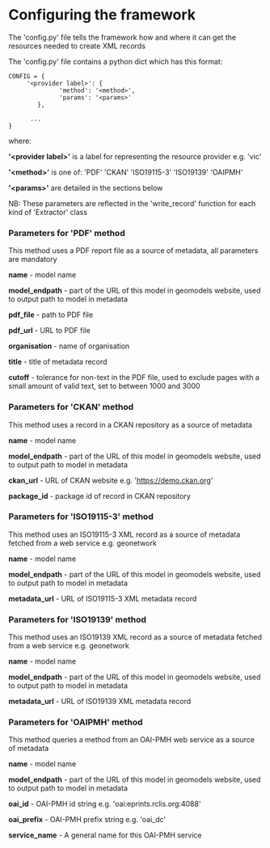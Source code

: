 # Configuring the framework

The 'config.py' file tells the framework how and where it can get the resources needed to create XML records

The 'config.py' file contains a python dict which has this format:
```
CONFIG = {
     '<provider label>': {
              'method': '<method>',
              'params': '<params>' 
        },

      ...
}
```
where:

**'\<provider label>'** is a label for representing the resource provider e.g. 'vic'

**'\<method>'** is one of: 'PDF' 'CKAN' 'ISO19115-3' 'ISO19139' 'OAIPMH'

**'\<params>'** are detailed in the sections below

NB: These parameters are reflected in the 'write_record' function for each kind of 'Extractor' class

### Parameters for 'PDF' method

This method uses a PDF report file as a source of metadata, all parameters are mandatory

**name** - model name

**model_endpath** - part of the URL of this model in geomodels website, used to output path to model in metadata

**pdf_file** - path to PDF file

**pdf_url**  - URL to PDF file

**organisation** - name of organisation

**title** - title of metadata record

**cutoff** - tolerance for non-text in the PDF file, used to exclude pages with a small amount of valid text, set to between 1000 and 3000


### Parameters for 'CKAN' method

This method uses a record in a CKAN repository as a source of metadata

**name** - model name

**model_endpath** - part of the URL of this model in geomodels website, used to output path to model in metadata

**ckan_url** - URL of CKAN website e.g. 'https://demo.ckan.org'

**package_id** - package id of record in CKAN repository


### Parameters for 'ISO19115-3' method

This method uses an ISO19115-3 XML record as a source of metadata fetched from a web service e.g. geonetwork

**name** - model name

**model_endpath** - part of the URL of this model in geomodels website, used to output path to model in metadata

**metadata_url** - URL of ISO19115-3 XML metadata record

### Parameters for 'ISO19139' method

This method uses an ISO19139 XML record as a source of metadata fetched from a web service e.g. geonetwork

**name** - model name

**model_endpath** - part of the URL of this model in geomodels website, used to output path to model in metadata

**metadata_url** - URL of ISO19139 XML metadata record

### Parameters for 'OAIPMH' method

This method queries a method from an OAI-PMH web service as a source of metadata

**name** - model name

**model_endpath** - part of the URL of this model in geomodels website, used to output path to model in metadata

**oai_id** - OAI-PMH id string e.g. 'oai:eprints.rclis.org:4088'

**oai_prefix** - OAI-PMH prefix string e.g. 'oai_dc'

**service_name** - A general name for this OAI-PMH service


